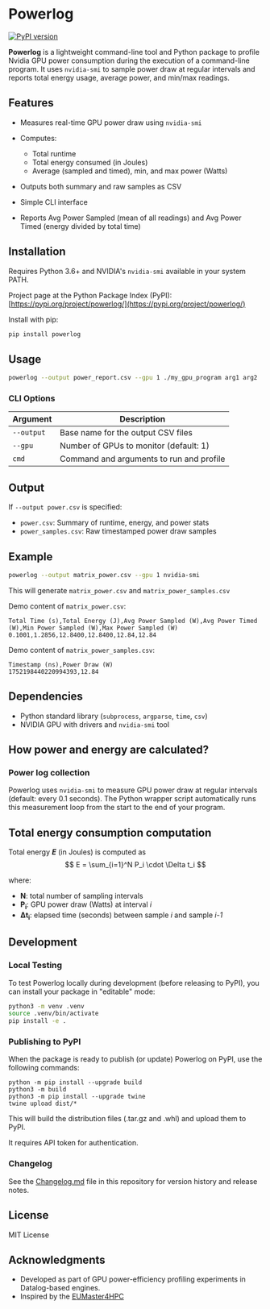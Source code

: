 # Powerlog

[![PyPI version](https://badge.fury.io/py/powerlog.svg)](https://pypi.org/project/powerlog/)


**Powerlog** is a lightweight command-line tool and Python package to profile Nvidia GPU power consumption during the execution of a command-line program. It uses `nvidia-smi` to sample power draw at regular intervals and reports total energy usage, average power, and min/max readings.

## Features

* Measures real-time GPU power draw using `nvidia-smi`
* Computes:

  * Total runtime
  * Total energy consumed (in Joules)
  * Average (sampled and timed), min, and max power (Watts)
* Outputs both summary and raw samples as CSV
* Simple CLI interface
* Reports Avg Power Sampled (mean of all readings) and Avg Power Timed (energy divided by total time)

## Installation

Requires Python 3.6+ and NVIDIA's `nvidia-smi` available in your system PATH.

Project page at the Python Package Index (PyPI): [https://pypi.org/project/powerlog/](https://pypi.org/project/powerlog/)

Install with pip:
```bash
pip install powerlog
```

## Usage

```bash
powerlog --output power_report.csv --gpu 1 ./my_gpu_program arg1 arg2
```

### CLI Options

| Argument     | Description                                 |
| ------------ | ------------------------------------------- |
| `--output`   | Base name for the output CSV files          |
| `--gpu`      | Number of GPUs to monitor (default: 1)      |
| `cmd`        | Command and arguments to run and profile    |

## Output

If `--output power.csv` is specified:

* `power.csv`: Summary of runtime, energy, and power stats
* `power_samples.csv`: Raw timestamped power draw samples

## Example

```bash
powerlog --output matrix_power.csv --gpu 1 nvidia-smi
```

This will generate `matrix_power.csv` and `matrix_power_samples.csv`

Demo content of `matrix_power.csv`:
```text
Total Time (s),Total Energy (J),Avg Power Sampled (W),Avg Power Timed (W),Min Power Sampled (W),Max Power Sampled (W)
0.1001,1.2856,12.8400,12.8400,12.84,12.84
```

Demo content of `matrix_power_samples.csv`:
```text
Timestamp (ns),Power Draw (W)
1752198440220994393,12.84
```

## Dependencies

* Python standard library (`subprocess`, `argparse`, `time`, `csv`)
* NVIDIA GPU with drivers and `nvidia-smi` tool

## How power and energy are calculated?
### Power log collection  
Powerlog uses `nvidia-smi` to measure GPU power draw at regular intervals (default: every 0.1 seconds). The Python wrapper script automatically runs this measurement loop from the start to the end of your program.

## Total energy consumption computation

Total energy ***E*** (in Joules) is computed as
$$
E = \sum_{i=1}^N P_i \cdot \Delta t_i
$$

where:

- **N**: total number of sampling intervals  
- **P<sub>i</sub>**: GPU power draw (Watts) at interval *i*  
- **Δt<sub>i</sub>**: elapsed time (seconds) between sample *i* and sample *i-1*

## Development

### Local Testing

To test Powerlog locally during development (before releasing to PyPI), you can install your package in "editable" mode:

```bash
python3 -m venv .venv
source .venv/bin/activate
pip install -e .
```

### Publishing to PyPI
When the package is ready to publish (or update) Powerlog on PyPI, use the following commands:

```
python -m pip install --upgrade build
python3 -m build
python3 -m pip install --upgrade twine
twine upload dist/*
```
This will build the distribution files (.tar.gz and .whl) and upload them to PyPI.

It requires API token for authentication.

### Changelog

See the [Changelog.md](Changelog.md) file in this repository for version history and release notes.

## License

MIT License

## Acknowledgments

- Developed as part of GPU power-efficiency profiling experiments in Datalog-based engines.
- Inspired by the [EUMaster4HPC](https://eumaster4hpc.uni.lu/) 
